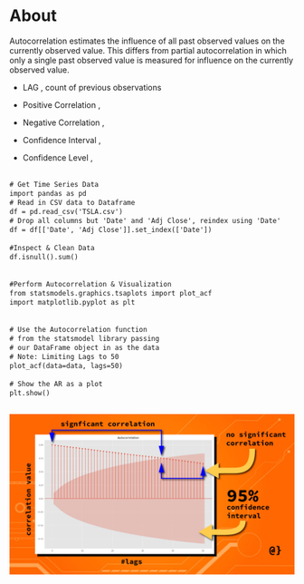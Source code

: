 # About 

Autocorrelation estimates the influence of all past observed values on the currently observed value. This differs from partial autocorrelation in which only a single past observed value is measured for influence on the currently observed value.


- LAG , count of previous observations

- Positive Correlation , 

- Negative Correlation ,

- Confidence Interval ,

- Confidence Level , 





```

# Get Time Series Data
import pandas as pd
# Read in CSV data to Dataframe
df = pd.read_csv('TSLA.csv')
# Drop all columns but 'Date' and 'Adj Close', reindex using 'Date'
df = df[['Date', 'Adj Close']].set_index(['Date'])

#Inspect & Clean Data
df.isnull().sum()


#Perform Autocorrelation & Visualization
from statsmodels.graphics.tsaplots import plot_acf
import matplotlib.pyplot as plt


# Use the Autocorrelation function
# from the statsmodel library passing
# our DataFrame object in as the data
# Note: Limiting Lags to 50
plot_acf(data=data, lags=50)

# Show the AR as a plot
plt.show()


```

![](docs/autocorrelation-anatomy-python.jpg)